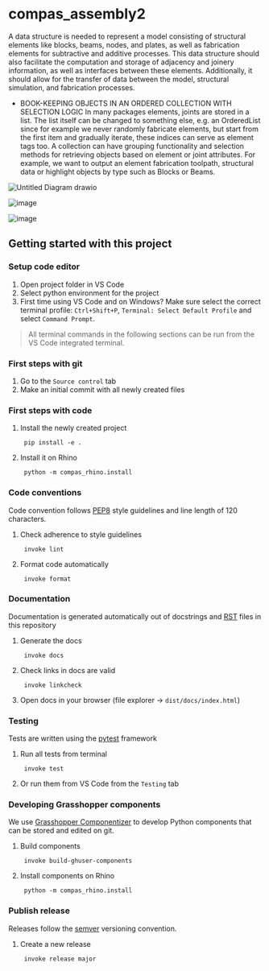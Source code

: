 # compas_assembly2

A data structure is needed to represent a model consisting of structural elements like blocks, beams, nodes, and plates, as well as fabrication elements for subtractive and additive processes. This data structure should also facilitate the computation and storage of adjacency and joinery information, as well as interfaces between these elements. Additionally, it should allow for the transfer of data between the model, structural simulation, and fabrication processes.

* BOOK-KEEPING OBJECTS IN AN ORDERED COLLECTION WITH SELECTION LOGIC In many packages elements, joints are stored in a list. The list itself can be changed to something else, e.g. an OrderedList since for example we never randomly fabricate elements, but start from the first item and gradually iterate, these indices can serve as element tags too. A collection can have grouping functionality and selection methods for retrieving objects based on element or joint attributes. For example, we want to output an element fabrication toolpath, structural data or highlight objects by type such as Blocks or Beams.

![Untitled Diagram drawio](https://github.com/BRG-research/compas_assembly2/assets/18013985/fc6ddbbd-8b30-49be-aa69-705e9e1eee0e)


![image](https://github.com/BRG-research/compas_assembly2/assets/18013985/ef00db99-6557-4fe5-a1cd-39caad9bd7ca)

![image](https://github.com/BRG-research/compas_assembly2/assets/18013985/0ce85ba1-2c01-40d5-8a5b-40f017bd787b)


## Getting started with this project

### Setup code editor

1. Open project folder in VS Code
2. Select python environment for the project
3. First time using VS Code and on Windows? Make sure select the correct terminal profile: `Ctrl+Shift+P`, `Terminal: Select Default Profile` and select `Command Prompt`.

> All terminal commands in the following sections can be run from the VS Code integrated terminal. 


### First steps with git

1. Go to the `Source control` tab
2. Make an initial commit with all newly created files


### First steps with code

1. Install the newly created project 

        pip install -e .

2. Install it on Rhino

        python -m compas_rhino.install


### Code conventions

Code convention follows [PEP8](https://pep8.org/) style guidelines and line length of 120 characters.

1. Check adherence to style guidelines

        invoke lint

2. Format code automatically

        invoke format


### Documentation

Documentation is generated automatically out of docstrings and [RST](https://www.sphinx-doc.org/en/master/usage/restructuredtext/basics.html) files in this repository

1. Generate the docs

        invoke docs

2. Check links in docs are valid

        invoke linkcheck

3. Open docs in your browser (file explorer -> `dist/docs/index.html`)


### Testing

Tests are written using the [pytest](https://docs.pytest.org/) framework

1. Run all tests from terminal

        invoke test

2. Or run them from VS Code from the `Testing` tab


### Developing Grasshopper components

We use [Grasshopper Componentizer](https://github.com/compas-dev/compas-actions.ghpython_components) to develop Python components that can be stored and edited on git.

1. Build components

        invoke build-ghuser-components

2. Install components on Rhino

        python -m compas_rhino.install


### Publish release

Releases follow the [semver](https://semver.org/spec/v2.0.0.html) versioning convention.

1. Create a new release

        invoke release major
